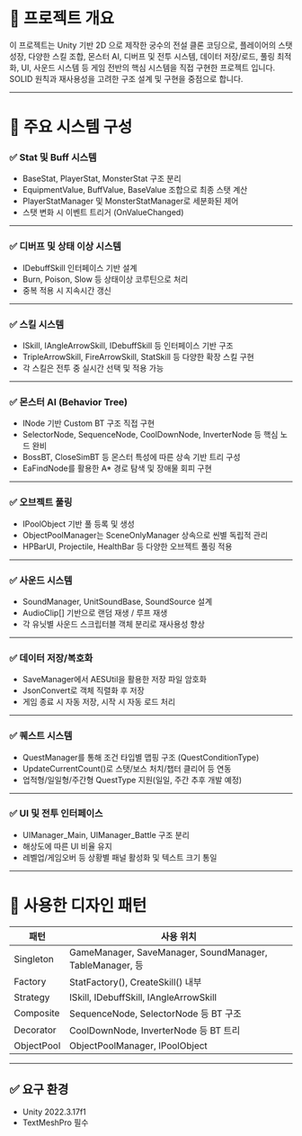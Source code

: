 # 🧩 프로젝트 개요
이 프로젝트는 Unity 기반 2D 으로 제작한 궁수의 전설 클론 코딩으로, 플레이어의 스탯 성장, 다양한 스킬 조합, 몬스터 AI, 디버프 및 전투 시스템, 데이터 저장/로드, 풀링 최적화, UI, 사운드 시스템 등 게임 전반의 핵심 시스템을 직접 구현한 프로젝트 입니다.
SOLID 원칙과 재사용성을 고려한 구조 설계 및 구현을 중점으로 합니다.

---

# 🧱 주요 시스템 구성
### ✅ Stat 및 Buff 시스템
- BaseStat, PlayerStat, MonsterStat 구조 분리
- EquipmentValue, BuffValue, BaseValue 조합으로 최종 스탯 계산
- PlayerStatManager 및 MonsterStatManager로 세분화된 제어
- 스탯 변화 시 이벤트 트리거 (OnValueChanged)

---

### ✅ 디버프 및 상태 이상 시스템
- IDebuffSkill 인터페이스 기반 설계
- Burn, Poison, Slow 등 상태이상 코루틴으로 처리
- 중복 적용 시 지속시간 갱신

---

### ✅ 스킬 시스템
- ISkill, IAngleArrowSkill, IDebuffSkill 등 인터페이스 기반 구조
- TripleArrowSkill, FireArrowSkill, StatSkill 등 다양한 확장 스킬 구현
- 각 스킬은 전투 중 실시간 선택 및 적용 가능

---

### ✅ 몬스터 AI (Behavior Tree)
- INode 기반 Custom BT 구조 직접 구현
- SelectorNode, SequenceNode, CoolDownNode, InverterNode 등 핵심 노드 완비
- BossBT, CloseSimBT 등 몬스터 특성에 따른 상속 기반 트리 구성
- EaFindNode를 활용한 A* 경로 탐색 및 장애물 회피 구현

---

### ✅ 오브젝트 풀링
- IPoolObject 기반 풀 등록 및 생성
- ObjectPoolManager는 SceneOnlyManager 상속으로 씬별 독립적 관리
- HPBarUI, Projectile, HealthBar 등 다양한 오브젝트 풀링 적용

---

### ✅ 사운드 시스템
- SoundManager, UnitSoundBase, SoundSource 설계
- AudioClip[] 기반으로 랜덤 재생 / 루프 재생
- 각 유닛별 사운드 스크립터블 객체 분리로 재사용성 향상

---

### ✅ 데이터 저장/복호화
- SaveManager에서 AESUtil을 활용한 저장 파일 암호화
- JsonConvert로 객체 직렬화 후 저장
- 게임 종료 시 자동 저장, 시작 시 자동 로드 처리

---

### ✅ 퀘스트 시스템
- QuestManager를 통해 조건 타입별 맵핑 구조 (QuestConditionType)
- UpdateCurrentCount()로 스탯/보스 처치/챕터 클리어 등 연동
- 업적형/일일형/주간형 QuestType 지원(일일, 주간 추후 개발 예정)

---

### ✅ UI 및 전투 인터페이스
- UIManager_Main, UIManager_Battle 구조 분리
- 해상도에 따른 UI 비율 유지
- 레벨업/게임오버 등 상황별 패널 활성화 및 텍스트 크기 통일

---

# 🧠 사용한 디자인 패턴
|패턴|사용 위치|
|------|---|
|Singleton|GameManager, SaveManager, SoundManager, TableManager, 등
|Factory|StatFactory(), CreateSkill() 내부|
|Strategy|ISkill, IDebuffSkill, IAngleArrowSkill|
|Composite|SequenceNode, SelectorNode 등 BT 구조|
|Decorator|CoolDownNode, InverterNode 등 BT 트리|
|ObjectPool|ObjectPoolManager, IPoolObject|

---

## ✅ 요구 환경
- Unity 2022.3.17f1
- TextMeshPro 필수

